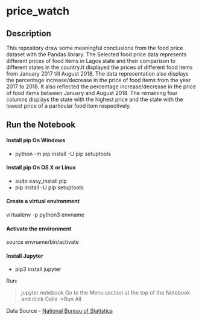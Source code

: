 # price_watch
## Description
This repository draw some meaningful conclusions from the food price dataset with the Pandas library. The Selected food price data represents different prices of food items in Lagos state and their comparison to different states in the country.It displayed the prices of different food items from January 2017 till August 2018. The data representation also displays the percentage increase/decrease in the price of food items from the year 2017 to 2018. It also reflected the percentage increase/decrease in the price of food items between January and August 2018. The remaining four columns displays the state with the highest price and the state with the lowest price of a particular food item respectively.

## Run the Notebook

#### Install pip On Windows
- python -m pip install -U pip setuptools

#### Install pip On OS X or Linux
- sudo easy_install pip
- pip install -U pip setuptools

#### Create a virtual environment
virtualenv -p python3 envname

#### Activate the environment
source envname/bin/activate

#### Install Jupyter 
- pip3 install jupyter

Run: 
> jupyter notebook
> Go to the Menu section at the top of the Notebook and click Cells ->Run All

Data Source - [National Bureau of Statistics](http://www.nigerianstat.gov.ng/elibrary?page=2&offset=10)

